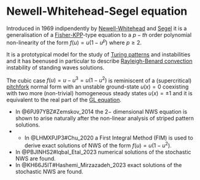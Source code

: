# Newell-Whitehead-Segel equation

Introduced in 1969 indipendently by [Newell-Whitehead](https://www-cambridge-org.ezproxy.auckland.ac.nz/core/journals/journal-of-fluid-mechanics/article/finite-bandwidth-finite-amplitude-convection/643FA34BBB46A17EA21B75A6AB40A4B7) and [Segel](https://www-cambridge-org.ezproxy.auckland.ac.nz/core/journals/journal-of-fluid-mechanics/article/distant-sidewalls-cause-slow-amplitude-modulation-of-cellular-convection/BC4A6D47EFEA71241E52870BC6039EEE) it is a generalisation of a [Fisher-KPP](F-KPPequation.md)-type equation to a $p-th$ order polynomial non-linearity of the form $f(u) = u(1-u^p)$ where $p\geq2$.

It is a prototypical model for the study of [Turing patterns](TuringBifurcation.md) and instabilities and it has beenused in particular to describe [Rayleigh-Benard convection](https://en.wikipedia.org/wiki/Rayleigh%E2%80%93B%C3%A9nard_convection) instability of standing waves solutions.

The cubic case $f(u)=u-u^3=u(1-u^2)$ is reminiscent of a (supercritical) [pitchfork](PitchforkBifurcation.md) normal form with an unstable ground-state $u(x)=0$ coexisting with two more (non-trivial) homogeneous steady states $u(x)=\pm1$ and it is equivalent to the real part of the [GL equation](GLequation.md).

* In @6PJ97YBZ#Zemskov_2014 the $2-$ dimensional NWS equation is shown to arise naturally after the non-linear analysis of striped pattern solutions.
* * In @LHMXPJP3#Chu_2020 a First Integral Method (FIM) is used to derive exact solutions of NWS of the form $f(u)=u(1-u^2)$.
* In @PBJINHS2#Iqbal_Etal_2023 numerical solutions of the stochastic NWS are found.
* In @KH66J5IT#Hashemi_Mirzazadeh_2023 exact solutions of the stochastic NWS are found.
